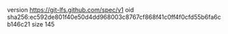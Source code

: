 version https://git-lfs.github.com/spec/v1
oid sha256:ec592de801f40e50d4dd968003c8767cf868f41c0ff4f0cfd55b6fa6cb146c21
size 145
